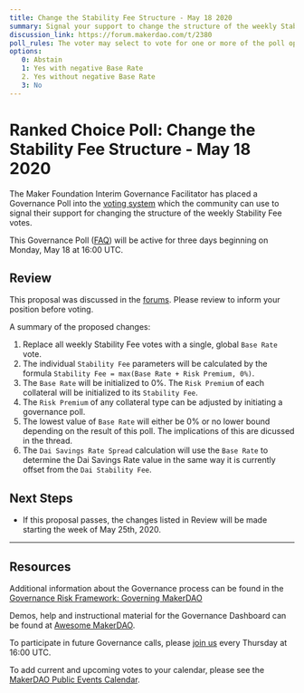 ```yaml
---
title: Change the Stability Fee Structure - May 18 2020
summary: Signal your support to change the structure of the weekly Stability Fee votes.
discussion_link: https://forum.makerdao.com/t/2380
poll_rules: The voter may select to vote for one or more of the poll options or they may elect to abstain from the poll entirely
options:
   0: Abstain
   1: Yes with negative Base Rate
   2. Yes without negative Base Rate
   3: No
---
```

# Ranked Choice Poll: Change the Stability Fee Structure - May 18 2020

The Maker Foundation Interim Governance Facilitator has placed a Governance Poll into the [voting system](https://vote.makerdao.com/polling) which the community can use to signal their support for changing the structure of the weekly Stability Fee votes.

This Governance Poll ([FAQ](https://community-development.makerdao.com/makerdao-scd-faqs/scd-faqs/governance)) will be active for three days beginning on Monday, May 18 at 16:00 UTC.

## Review

This proposal was discussed in the [forums](https://forum.makerdao.com/t/2380). Please review to inform your position before voting.

A summary of the proposed changes:

1. Replace all weekly Stability Fee votes with a single, global `Base Rate` vote.
2. The individual `Stability Fee` parameters will be calculated by the formula `Stability Fee = max(Base Rate + Risk Premium, 0%)`.
3. The `Base Rate` will be initialized to 0%. The `Risk Premium` of each collateral will be initialized to its `Stability Fee`.
4. The `Risk Premium` of any collateral type can be adjusted by initiating a governance poll.
5. The lowest value of `Base Rate` will either be 0% or no lower bound depending on the result of this poll. The implications of this are dicussed in the thread.
6. The `Dai Savings Rate Spread` calculation will use the `Base Rate` to determine the Dai Savings Rate value in the same way it is currently offset from the `Dai Stability Fee`.

## Next Steps

* If this proposal passes, the changes listed in Review will be made starting the week of May 25th, 2020.

---

## Resources

Additional information about the Governance process can be found in the [Governance Risk Framework: Governing MakerDAO](https://community-development.makerdao.com/governance/governance-risk-framework)

Demos, help and instructional material for the Governance Dashboard can be found at [Awesome MakerDAO](https://awesome.makerdao.com/#voting).

To participate in future Governance calls, please [join us](https://community-development.makerdao.com/governance/governance-and-risk-meetings) every Thursday at 16:00 UTC.

To add current and upcoming votes to your calendar, please see the [MakerDAO Public Events Calendar](https://calendar.google.com/calendar/embed?src=makerdao.com_3efhm2ghipksegl009ktniomdk%40group.calendar.google.com&ctz=America%2FLos_Angeles).